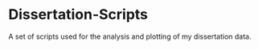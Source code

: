 # Dissertation-Scripts
A set of scripts used for the analysis and plotting of my dissertation data.
